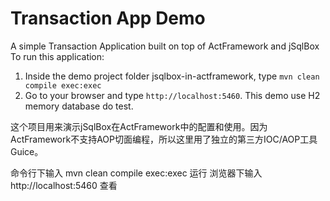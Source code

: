 Transaction App Demo
======================
 
A simple Transaction Application built on top of ActFramework and jSqlBox 
To run this application: 
1. Inside the demo project folder jsqlbox-in-actframework, type `mvn clean compile exec:exec`
2. Go to your browser and type `http://localhost:5460`. 
This demo use H2 memory database do test.

这个项目用来演示jSqlBox在ActFramework中的配置和使用。因为ActFramework不支持AOP切面编程，所以这里用了独立的第三方IOC/AOP工具Guice。

命令行下输入 mvn clean compile exec:exec 运行
浏览器下输入 http://localhost:5460 查看